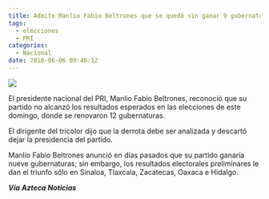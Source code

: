 ```yaml
---
title: Admite Manlio Fabio Beltrones que se quedó sin ganar 9 gubernaturas
tags:
  - elecciones
  - PRI
categories:
  - Nacional
date: 2016-06-06 09:46:12
---
```

![](https://res.cloudinary.com/pidmx/image/upload/v1465224414/Elecci-Quintana-Roo-2035010_cahq1c.jpg)

El presidente nacional del PRI, Manlio Fabio Beltrones,  reconoció que su partido no alcanzó los resultados esperados en las elecciones de este domingo, donde se renovaron 12 gubernaturas.

El dirigente del tricolor dijo que la derrota debe ser analizada y descartó dejar la presidencia del partido.

Manlio Fabio Beltrones  anunció en días pasados que su partido ganaría nueve gubernaturas; sin embargo, los resultados electorales preliminares le dan el triunfo sólo en Sinaloa, Tlaxcala, Zacatecas, Oaxaca e Hidalgo.

***Vía Azteca Noticias***
